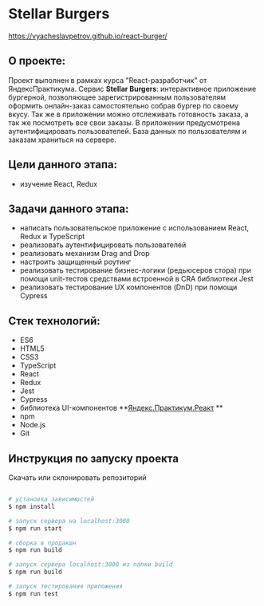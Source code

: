 # Stellar Burgers
https://vyacheslavpetrov.github.io/react-burger/

## О проекте:
Проект выполнен в рамках курса "React-разработчик" от ЯндексПрактикума.
Сервис **Stellar Burgers**: интерактивное приложение бургерной, позволяющее зарегистрированным пользователям оформить онлайн-заказ самостоятельно собрав бургер по своему вкусу. Так же в приложении можно отслеживать готовность заказа, а так же посмотреть все свои заказы. В приложении предусмотрена аутентифицировать пользователей. База данных по пользователям и заказам храниться на сервере.

## Цели данного этапа:
- изучение React, Redux

## Задачи данного этапа:
- написать пользовательское приложение с использованием React, Redux и TypeScript
- реализовать аутентифицировать пользователей
- реализовать механизм Drag and Drop
- настроить защищенный роутинг
- реализовать тестирование бизнес-логики (редьюсеров стора) при помощи unit-тестов средствами встроенной в CRA библиотеки Jest
- реализовать тестирование UX компонентов (DnD) при помощи Cypress

## Стек технологий:

- ES6
- HTML5
- CSS3
- TypeScript
- React
- Redux
- Jest
- Cypress
- библиотека UI-компонентов **[Яндекс.Практикум.Реакт](https://github.com/yandex-praktikum/react-developer-burger-ui-components) ** 
- npm
- Node.js
- Git

## Инструкция по запуску проекта

Скачать или склонировать репозиторий

```bash

# установка зависимостей
$ npm install

# запуск сервера на localhost:3000
$ npm run start

# сборка в продакшн
$ npm run build

# запуск сервера localhost:3000 из папки build
$ npm run build

# запуск тестирования приложения
$ npm run test


```
